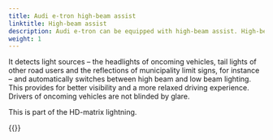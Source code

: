 ```yaml
---
title: Audi e-tron high-beam assist
linktitle: High-beam assist
description: Audi e-tron can be equipped with high-beam assist. High-beam assist utilizes a camera mounted on the interior mirror.
weight: 1
---
```



It detects light sources – the headlights of oncoming vehicles, tail lights of other road users and the reflections of municipality limit signs, for instance – and automatically switches between high beam and low beam lighting. This provides for better visibility and a more relaxed driving experience. Drivers of oncoming vehicles are not blinded by glare. 

This is part of the HD-matrix lightning.

{{<children description="true" />}}
